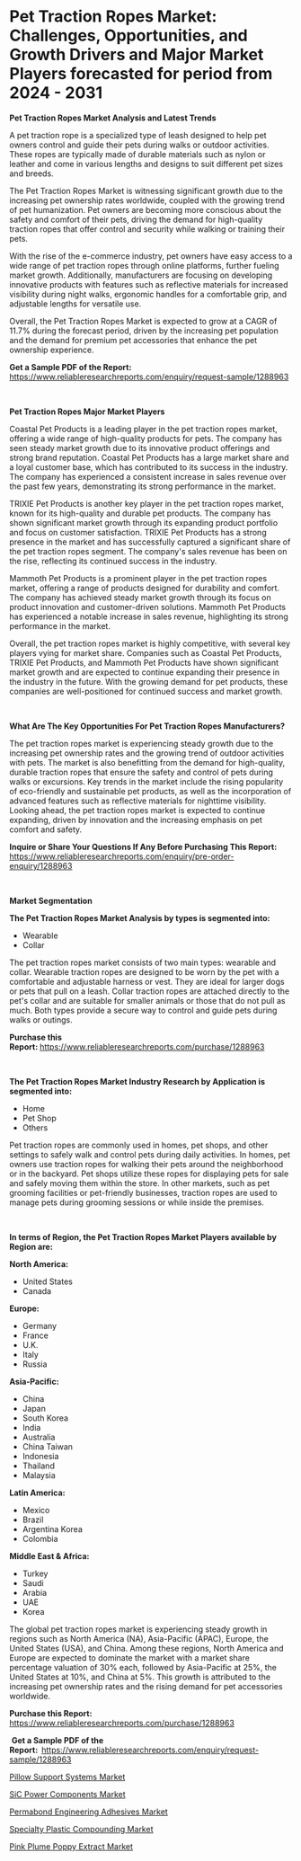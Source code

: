 <p><h1>Pet Traction Ropes Market: Challenges, Opportunities, and Growth Drivers and Major Market Players forecasted for period from 2024 - 2031</h1></p><p><strong>Pet Traction Ropes Market Analysis and Latest Trends</strong></p>
<p><p>A pet traction rope is a specialized type of leash designed to help pet owners control and guide their pets during walks or outdoor activities. These ropes are typically made of durable materials such as nylon or leather and come in various lengths and designs to suit different pet sizes and breeds.</p><p>The Pet Traction Ropes Market is witnessing significant growth due to the increasing pet ownership rates worldwide, coupled with the growing trend of pet humanization. Pet owners are becoming more conscious about the safety and comfort of their pets, driving the demand for high-quality traction ropes that offer control and security while walking or training their pets.</p><p>With the rise of the e-commerce industry, pet owners have easy access to a wide range of pet traction ropes through online platforms, further fueling market growth. Additionally, manufacturers are focusing on developing innovative products with features such as reflective materials for increased visibility during night walks, ergonomic handles for a comfortable grip, and adjustable lengths for versatile use.</p><p>Overall, the Pet Traction Ropes Market is expected to grow at a CAGR of 11.7% during the forecast period, driven by the increasing pet population and the demand for premium pet accessories that enhance the pet ownership experience.</p></p>
<p><strong>Get a Sample PDF of the Report:&nbsp;</strong> <a href="https://www.reliableresearchreports.com/enquiry/request-sample/1288963">https://www.reliableresearchreports.com/enquiry/request-sample/1288963</a></p>
<p>&nbsp;</p>
<p><strong>Pet Traction Ropes Major Market Players</strong></p>
<p><p>Coastal Pet Products is a leading player in the pet traction ropes market, offering a wide range of high-quality products for pets. The company has seen steady market growth due to its innovative product offerings and strong brand reputation. Coastal Pet Products has a large market share and a loyal customer base, which has contributed to its success in the industry. The company has experienced a consistent increase in sales revenue over the past few years, demonstrating its strong performance in the market.</p><p>TRIXIE Pet Products is another key player in the pet traction ropes market, known for its high-quality and durable pet products. The company has shown significant market growth through its expanding product portfolio and focus on customer satisfaction. TRIXIE Pet Products has a strong presence in the market and has successfully captured a significant share of the pet traction ropes segment. The company's sales revenue has been on the rise, reflecting its continued success in the industry.</p><p>Mammoth Pet Products is a prominent player in the pet traction ropes market, offering a range of products designed for durability and comfort. The company has achieved steady market growth through its focus on product innovation and customer-driven solutions. Mammoth Pet Products has experienced a notable increase in sales revenue, highlighting its strong performance in the market.</p><p>Overall, the pet traction ropes market is highly competitive, with several key players vying for market share. Companies such as Coastal Pet Products, TRIXIE Pet Products, and Mammoth Pet Products have shown significant market growth and are expected to continue expanding their presence in the industry in the future. With the growing demand for pet products, these companies are well-positioned for continued success and market growth.</p></p>
<p>&nbsp;</p>
<p><strong>What Are The Key Opportunities For Pet Traction Ropes Manufacturers?</strong></p>
<p><p>The pet traction ropes market is experiencing steady growth due to the increasing pet ownership rates and the growing trend of outdoor activities with pets. The market is also benefitting from the demand for high-quality, durable traction ropes that ensure the safety and control of pets during walks or excursions. Key trends in the market include the rising popularity of eco-friendly and sustainable pet products, as well as the incorporation of advanced features such as reflective materials for nighttime visibility. Looking ahead, the pet traction ropes market is expected to continue expanding, driven by innovation and the increasing emphasis on pet comfort and safety.</p></p>
<p><strong>Inquire or Share Your Questions If Any Before Purchasing This Report:</strong> <a href="https://www.reliableresearchreports.com/enquiry/pre-order-enquiry/1288963">https://www.reliableresearchreports.com/enquiry/pre-order-enquiry/1288963</a></p>
<p>&nbsp;</p>
<p><strong>Market Segmentation</strong></p>
<p><strong>The Pet Traction Ropes Market Analysis by types is segmented into:</strong></p>
<p><ul><li>Wearable</li><li>Collar</li></ul></p>
<p><p>The pet traction ropes market consists of two main types: wearable and collar. Wearable traction ropes are designed to be worn by the pet with a comfortable and adjustable harness or vest. They are ideal for larger dogs or pets that pull on a leash. Collar traction ropes are attached directly to the pet's collar and are suitable for smaller animals or those that do not pull as much. Both types provide a secure way to control and guide pets during walks or outings.</p></p>
<p><strong>Purchase this Report:&nbsp;</strong><a href="https://www.reliableresearchreports.com/purchase/1288963">https://www.reliableresearchreports.com/purchase/1288963</a></p>
<p>&nbsp;</p>
<p><strong>The Pet Traction Ropes Market Industry Research by Application is segmented into:</strong></p>
<p><ul><li>Home</li><li>Pet Shop</li><li>Others</li></ul></p>
<p><p>Pet traction ropes are commonly used in homes, pet shops, and other settings to safely walk and control pets during daily activities. In homes, pet owners use traction ropes for walking their pets around the neighborhood or in the backyard. Pet shops utilize these ropes for displaying pets for sale and safely moving them within the store. In other markets, such as pet grooming facilities or pet-friendly businesses, traction ropes are used to manage pets during grooming sessions or while inside the premises.</p></p>
<p>&nbsp;</p>
<p><strong>In terms of Region, the Pet Traction Ropes Market Players available by Region are:</strong></p>
<p>
    <p> <strong> North America: </strong>
        <ul>
            <li>United States</li>
            <li>Canada</li>
        </ul>
        </p> 
    <p> <strong> Europe: </strong>
        <ul>
            <li>Germany</li>
            <li>France</li>
            <li>U.K.</li>
            <li>Italy</li>
            <li>Russia</li>
        </ul>
        </p> 
    <p> <strong> Asia-Pacific: </strong>
        <ul>
            <li>China</li>
            <li>Japan</li>
            <li>South Korea</li>
            <li>India</li>
            <li>Australia</li>
            <li>China Taiwan</li>
            <li>Indonesia</li>
            <li>Thailand</li>
            <li>Malaysia</li>
        </ul>
        </p> 
    <p> <strong> Latin America: </strong>
        <ul>
            <li>Mexico</li>
            <li>Brazil</li>
            <li>Argentina Korea</li>
            <li>Colombia</li>
        </ul>
        </p> 
    <p> <strong> Middle East & Africa: </strong>
        <ul>
            <li>Turkey</li>
            <li>Saudi</li>
            <li>Arabia</li>
            <li>UAE</li>
            <li>Korea</li>
        </ul>
    </p>
    </p>
<p><p>The global pet traction ropes market is experiencing steady growth in regions such as North America (NA), Asia-Pacific (APAC), Europe, the United States (USA), and China. Among these regions, North America and Europe are expected to dominate the market with a market share percentage valuation of 30% each, followed by Asia-Pacific at 25%, the United States at 10%, and China at 5%. This growth is attributed to the increasing pet ownership rates and the rising demand for pet accessories worldwide.</p></p>
<p><strong>Purchase this Report: </strong><a href="https://www.reliableresearchreports.com/purchase/1288963">https://www.reliableresearchreports.com/purchase/1288963</a></p>
<p>&nbsp;<strong>Get a Sample PDF of the Report:&nbsp;&nbsp;</strong><a href="https://www.reliableresearchreports.com/enquiry/request-sample/1288963">https://www.reliableresearchreports.com/enquiry/request-sample/1288963</a></p>
<p><strong></strong></p>
<p><p><a href="https://gamy-alyssum-396.notion.site/Pillow-Support-Systems-Market-Size-Growth-Outlook-from-2024-to-2031-projecting-at-Market-s-Trends--53fd6cc0fa094567a3c737ef1ed6643d">Pillow Support Systems Market</a></p><p><a href="https://github.com/JameTravis/Market-Research-Report-List-3/blob/main/sic-power-components-market.md">SiC Power Components Market</a></p><p><a href="https://view.publitas.com/reportprime-1/permabond-engineering-adhesives-market-size-and-growth-market-segmentation-regional-and-country-breakdowns-and-market-trends-for-period-from-2024-2031/">Permabond Engineering Adhesives Market</a></p><p><a href="https://view.publitas.com/reportprime-1/specialty-plastic-compounding-market-offers-provide-insightful-data-for-the-time-period-from-2024-to-2031-and-also-provide-analysis-based-on-application-type-and-region/">Specialty Plastic Compounding Market</a></p><p><a href="https://boundless-drawbridge-702.notion.site/Pink-Plume-Poppy-Extract-Market-Size-Share-Trends-Analysis-Report-By-Material-By-Type-By-End-us-9c80cd1f7477449db33689723071123e">Pink Plume Poppy Extract Market</a></p></p>